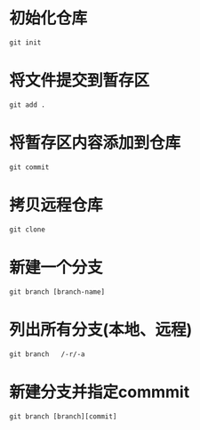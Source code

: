 # 初始化仓库
`git init`
# 将文件提交到暂存区
`git add .`
# 将暂存区内容添加到仓库
`git commit`
# 拷贝远程仓库
`git clone`
# 新建一个分支
`git branch [branch-name]`




# 列出所有分支(本地、远程)
`git branch   /-r/-a`
# 新建分支并指定commmit
`git branch [branch][commit]`